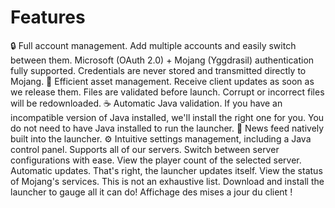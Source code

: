 # Features
🔒 Full account management.
Add multiple accounts and easily switch between them.
Microsoft (OAuth 2.0) + Mojang (Yggdrasil) authentication fully supported.
Credentials are never stored and transmitted directly to Mojang.
📂 Efficient asset management.
Receive client updates as soon as we release them.
Files are validated before launch. Corrupt or incorrect files will be redownloaded.
☕ Automatic Java validation.
If you have an incompatible version of Java installed, we'll install the right one for you.
You do not need to have Java installed to run the launcher.
📰 News feed natively built into the launcher.
⚙️ Intuitive settings management, including a Java control panel.
Supports all of our servers.
Switch between server configurations with ease.
View the player count of the selected server.
Automatic updates. That's right, the launcher updates itself.
View the status of Mojang's services.
This is not an exhaustive list. Download and install the launcher to gauge all it can do!
Affichage des mises a jour du client !

